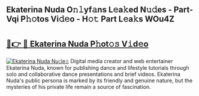 ## Ekaterina Nuda O𝚗𝚕yf𝚊ns L𝚎a𝚔ed N𝚞𝚍es - Part-Vqi P𝚑𝚘tos Vi𝚍𝚎o - H𝚘𝚝 Part L𝚎a𝚔s WOu4Z

# <h2><a href="http://kf4uinh.oniu.top/?m=Ekaterina+Nuda">🔗👉 🔴 Ekaterina Nuda P𝚑ot𝚘𝚜 V𝚒d𝚎o</a></h2>

[![Ekaterina Nuda Nu𝚍e𝚜](https://i.imgur.com/0qMVB7G.gif)](http://kf4uinh.oniu.top/?m=Ekaterina+Nuda)
Digital media creator and web entertainer Ekaterina Nuda, known for publishing dance and lifestyle tutorials through solo and collaborative dance presentations and brief videos. Ekaterina Nuda's public persona is marked by its friendly and genuine nature, but the mysteries of his private life remain a source of fascination.  
